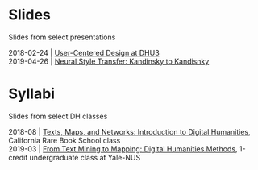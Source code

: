 # Slides

Slides from select presentations  

2018-02-24 | [User-Centered Design at DHU3](https://github.com/cderose/Presentations/blob/master/DeRose_DHU3_slides.zip)   
2019-04-26 | [Neural Style Transfer: Kandinsky to Kandisnky](https://github.com/cderose/Presentations/blob/master/2019-04-26_DeRose_Neural_Style_Yale_Smithsonian.zip)

# Syllabi

Slides from select DH classes  

2018-08 | [Texts, Maps, and Networks: Introduction to Digital Humanities](https://github.com/cderose/Slides-and-Syllabi/blob/master/2018-08_DeRose_CalRBS.pdf), California Rare Book School class  
2019-03 | [From Text Mining to Mapping: Digital Humanities Methods](https://github.com/cderose/Slides-and-Syllabi/blob/master/2019-03_DeRose_Yale-NUS.pdf), 1-credit undergraduate class at Yale-NUS

